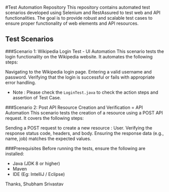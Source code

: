 #Test Automation Repository
This repository contains automated test scenarios developed using Selenium and RestAssured to test web and API functionalities. The goal is to provide robust and scalable test cases to ensure proper functionality of web elements and API resources.

## Test Scenarios
###Scenario 1: Wikipedia Login Test - UI Automation
This scenario tests the login functionality on the Wikipedia website. It automates the following steps:

Navigating to the Wikipedia login page.
Entering a valid username and password.
Verifying that the login is successful or fails with appropriate error handling.

* Note : Please check the `LoginTest.java` to check the action steps and assertion of Test Case.


###Scenario 2: Post API Resource Creation and Verification = API Automation
This scenario tests the creation of a resource using a POST API request. It covers the following steps:

Sending a POST request to create a new resource : User.
Verifying the response status code, headers, and body.
Ensuring the response data (e.g., name, job) matches the expected values.

###Prerequisites
Before running the tests, ensure the following are installed:

* Java (JDK 8 or higher)
* Maven
* IDE (Eg: IntelliJ / Eclipse)


Thanks,
Shubham Srivastav
